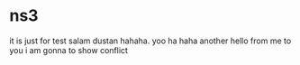 # ns3
it is just for test
salam dustan hahaha. yoo ha haha
another hello from me to you
i am gonna to show conflict

